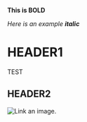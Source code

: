 __This is BOLD__

_Here is an example **italic**_

# HEADER1
TEST

## HEADER2

![Link an image.](/newrepo/my20221111_233432.jpg)
